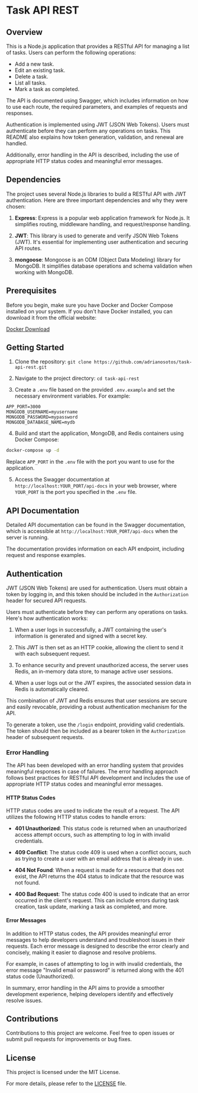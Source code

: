# Task API REST

## Overview

This is a Node.js application that provides a RESTful API for managing a list of tasks. Users can perform the following operations:

- Add a new task.
- Edit an existing task.
- Delete a task.
- List all tasks.
- Mark a task as completed.

The API is documented using Swagger, which includes information on how to use each route, the required parameters, and examples of requests and responses.

Authentication is implemented using JWT (JSON Web Tokens). Users must authenticate before they can perform any operations on tasks. This README also explains how token generation, validation, and renewal are handled.

Additionally, error handling in the API is described, including the use of appropriate HTTP status codes and meaningful error messages.

## Dependencies

The project uses several Node.js libraries to build a RESTful API with JWT authentication. Here are three important dependencies and why they were chosen:

1. **Express**: Express is a popular web application framework for Node.js. It simplifies routing, middleware handling, and request/response handling.

2. **JWT**: This library is used to generate and verify JSON Web Tokens (JWT). It's essential for implementing user authentication and securing API routes.

3. **mongoose**: Mongoose is an ODM (Object Data Modeling) library for MongoDB. It simplifies database operations and schema validation when working with MongoDB.

## Prerequisites

Before you begin, make sure you have Docker and Docker Compose installed on your system. If you don't have Docker installed, you can download it from the official website:

[Docker Download](https://www.docker.com/products/docker-desktop)

## Getting Started

1. Clone the repository: `git clone https://github.com/adrianosotos/task-api-rest.git`

2. Navigate to the project directory: `cd task-api-rest`

3. Create a `.env` file based on the provided `.env.example` and set the necessary environment variables. For example:

```
APP_PORT=3000
MONGODB_USERNAME=myusername
MONGODB_PASSWORD=mypassword
MONGODB_DATABASE_NAME=mydb
```

4. Build and start the application, MongoDB, and Redis containers using Docker Compose:

```bash
docker-compose up -d
```

Replace `APP_PORT` in the `.env` file with the port you want to use for the application.

5. Access the Swagger documentation at `http://localhost:YOUR_PORT/api-docs` in your web browser, where `YOUR_PORT` is the port you specified in the `.env` file.

## API Documentation

Detailed API documentation can be found in the Swagger documentation, which is accessible at `http://localhost:YOUR_PORT/api-docs` when the server is running.

The documentation provides information on each API endpoint, including request and response examples.

## Authentication

JWT (JSON Web Tokens) are used for authentication. Users must obtain a token by logging in, and this token should be included in the `Authorization` header for secured API requests.

Users must authenticate before they can perform any operations on tasks. Here's how authentication works:

1. When a user logs in successfully, a JWT containing the user's information is generated and signed with a secret key.

2. This JWT is then set as an HTTP cookie, allowing the client to send it with each subsequent request.

3. To enhance security and prevent unauthorized access, the server uses Redis, an in-memory data store, to manage active user sessions.

4. When a user logs out or the JWT expires, the associated session data in Redis is automatically cleared.

This combination of JWT and Redis ensures that user sessions are secure and easily revocable, providing a robust authentication mechanism for the API.

To generate a token, use the `/login` endpoint, providing valid credentials. The token should then be included as a bearer token in the `Authorization` header of subsequent requests.

### Error Handling

The API has been developed with an error handling system that provides meaningful responses in case of failures. The error handling approach follows best practices for RESTful API development and includes the use of appropriate HTTP status codes and meaningful error messages.

#### HTTP Status Codes

HTTP status codes are used to indicate the result of a request. The API utilizes the following HTTP status codes to handle errors:

- **401 Unauthorized**: This status code is returned when an unauthorized access attempt occurs, such as attempting to log in with invalid credentials.

- **409 Conflict**: The status code 409 is used when a conflict occurs, such as trying to create a user with an email address that is already in use.

- **404 Not Found**: When a request is made for a resource that does not exist, the API returns the 404 status to indicate that the resource was not found.

- **400 Bad Request**: The status code 400 is used to indicate that an error occurred in the client's request. This can include errors during task creation, task update, marking a task as completed, and more.

#### Error Messages

In addition to HTTP status codes, the API provides meaningful error messages to help developers understand and troubleshoot issues in their requests. Each error message is designed to describe the error clearly and concisely, making it easier to diagnose and resolve problems.

For example, in cases of attempting to log in with invalid credentials, the error message "Invalid email or password" is returned along with the 401 status code (Unauthorized).

In summary, error handling in the API aims to provide a smoother development experience, helping developers identify and effectively resolve issues.


## Contributions

Contributions to this project are welcome. Feel free to open issues or submit pull requests for improvements or bug fixes.

## License

This project is licensed under the MIT License.

For more details, please refer to the [LICENSE](LICENSE) file.


